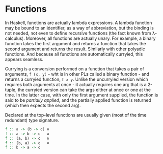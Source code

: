 # Functions

In Haskell, functions are actually lambda expressions. A lambda function may be bound to an identifier, as a way of abbreviation, but the binding is not needed, not even to define recursive functions (the fact known from λ-calculus). Moreover, all functions are actually unary. For example, a binary function takes the first argument and returns a function that takes the second argument and returns the result. Similarly with other polyadic functions. And because all functions are automatically curryied, this appears seamless.

Currying is a conversion performed on a function that takes a pair of arguments, `f (x, y)` - wht is in other PLs called a binary function - and returns a curryied function, `f x y`. Unlike the uncurryied version which requires both arguments at once - it actually requires one arg that is a 2-tuple, the curryied version can take the args either at once or one at the time. In the latter case, with only the first argument supplied, the function is said to be *partially applied*, and the partially applied function is returned (which then expects the second arg).

Declared at the top-level functions are usually given (most of the time redundant) type signature.

```hs
f :: a -> (b -> c) ≅
f :: a -> b -> c   ≅
f :: (a, b) -> c   ≅
f :: (b, a) -> c   ≅
f :: b -> a -> c
```
